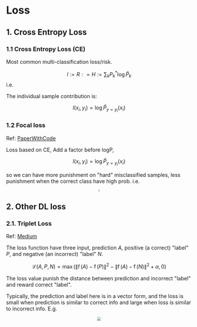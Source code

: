 # Loss

## 1. Cross Entropy Loss

### 1.1 Cross Entropy Loss (CE)

Most common multi-classification loss/risk.

$$l:= R: = H := \sum_k P^*_k \log \hat{P}_k$$
i.e.

The individual sample contribution is:

$$l(x_i,y_i) = \log \hat{P}_{y=y_i}(x_i)$$

### 1.2 Focal loss

Ref: [PaperWithCode](https://paperswithcode.com/method/focal-loss)

Loss based on CE, Add a factor before logP, 

$$l(x_i,y_i) = \log \hat{P}_{y=y_i}(x_i)$$

so we can have more punishment on "hard" misclassified samples, less punishment when the correct class have high prob. i.e.

<div  align="center"><img src=https://production-media.paperswithcode.com/methods/Screen_Shot_2020-06-07_at_4.45.06_PM_leJm2yh.png style = "zoom:30%"></div> 


## 2. Other DL loss

### 2.1. Triplet Loss

Ref: [Medium](https://medium.com/analytics-vidhya/triplet-loss-b9da35be21b8)

The loss function have three input, prediction $A$, positive (a correct) "label" $P$, and negative (an incorrect) "label" $N$.

$${\displaystyle {\mathcal {L}}\left(A,P,N\right)=\operatorname {max} \left({\|\operatorname {f} \left(A\right)-\operatorname {f} \left(P\right)\|}^{2}-{\|\operatorname {f} \left(A\right)-\operatorname {f} \left(N\right)\|}^{2}+\alpha ,0\right)}$$


The loss value punish the distance between prediction and incorrect "label" and reward correct "label".

Typically, the prediction and label here is in a vector form, and the loss is small when prediction is similar to correct info and large when loss is similar to incorrect info. E.g.

<div  align="center"><img src=https://miro.medium.com/max/1302/1*SKWGC3ehCbGCsbJVge6kmg.png style = "zoom:60%"></div> 



